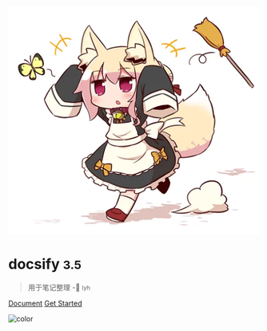 <!-- _coverpage.md -->

![logo](_media/icon.png)

# docsify <small>3.5</small>

> 用于笔记整理 
-🤣  <small>lyh</small>

[Document](https://docsify.js.org/#/zh-cn/quickstart)
[Get Started](guide)


<!-- 背景色 -->

![color](#FFFFFF)